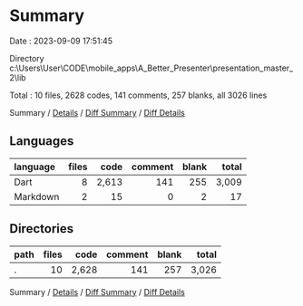 # Summary

Date : 2023-09-09 17:51:45

Directory c:\\Users\\User\\CODE\\mobile_apps\\A_Better_Presenter\\presentation_master_2\\lib

Total : 10 files,  2628 codes, 141 comments, 257 blanks, all 3026 lines

Summary / [Details](details.md) / [Diff Summary](diff.md) / [Diff Details](diff-details.md)

## Languages
| language | files | code | comment | blank | total |
| :--- | ---: | ---: | ---: | ---: | ---: |
| Dart | 8 | 2,613 | 141 | 255 | 3,009 |
| Markdown | 2 | 15 | 0 | 2 | 17 |

## Directories
| path | files | code | comment | blank | total |
| :--- | ---: | ---: | ---: | ---: | ---: |
| . | 10 | 2,628 | 141 | 257 | 3,026 |

Summary / [Details](details.md) / [Diff Summary](diff.md) / [Diff Details](diff-details.md)